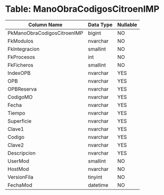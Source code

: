 # Table: ManoObraCodigosCitroenIMP

| Column Name | Data Type | Nullable |
|-------------|-----------|----------|
| PkManoObraCodigosCitroenIMP | bigint | NO |
| FkModulos | nvarchar | NO |
| FkIntegracion | smallint | NO |
| FkProcesos | int | NO |
| FkFicheros | smallint | NO |
| IndexOPB | nvarchar | YES |
| OPB | nvarchar | YES |
| OPBReserva | nvarchar | YES |
| CodigoMO | nvarchar | YES |
| Fecha | nvarchar | YES |
| Tiempo | nvarchar | YES |
| Superficie | nvarchar | YES |
| Clave1 | nvarchar | YES |
| Codigo | nvarchar | YES |
| Clave2 | nvarchar | YES |
| Descripcion | nvarchar | YES |
| UserMod | smallint | NO |
| HostMod | nvarchar | NO |
| VersionFila | tinyint | NO |
| FechaMod | datetime | NO |
